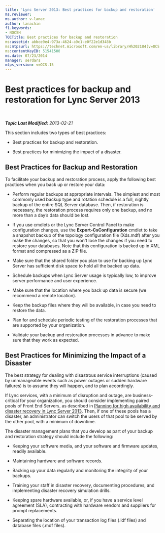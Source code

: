 ```yaml
---
title: 'Lync Server 2013: Best practices for backup and restoration'
ms.reviewer: 
ms.author: v-lanac
author: lanachin
f1.keywords:
- NOCSH
TOCTitle: Best practices for backup and restoration
ms:assetid: abbce0e4-973a-4624-a0c1-e0f22e1d348b
ms:mtpsurl: https://technet.microsoft.com/en-us/library/Hh202184(v=OCS.15)
ms:contentKeyID: 51541500
ms.date: 07/23/2014
manager: serdars
mtps_version: v=OCS.15
---
```


# Best practices for backup and restoration for Lync Server 2013

<div data-xmlns="http://www.w3.org/1999/xhtml">

<div class="topic" data-xmlns="http://www.w3.org/1999/xhtml" data-msxsl="urn:schemas-microsoft-com:xslt" data-cs="https://msdn.microsoft.com/">

<div data-asp="https://msdn2.microsoft.com/asp">



</div>

<div id="mainSection">

<div id="mainBody">

<span> </span>

_**Topic Last Modified:** 2013-02-21_

This section includes two types of best practices:

  - Best practices for backup and restoration.

  - Best practices for minimizing the impact of a disaster.

<div>

## Best Practices for Backup and Restoration

To facilitate your backup and restoration process, apply the following best practices when you back up or restore your data:

  - Perform regular backups at appropriate intervals. The simplest and most commonly used backup type and rotation schedule is a full, nightly backup of the entire SQL Server database. Then, if restoration is necessary, the restoration process requires only one backup, and no more than a day’s data should be lost.

  - If you use cmdlets or the Lync Server Control Panel to make configuration changes, use the **Export-CsConfiguration** cmdlet to take a snapshot backup of the topology configuration file (Xds.mdf) after you make the changes, so that you won't lose the changes if you need to restore your databases. Note that this configuration is backed up in XML format and compressed as a ZIP file.

  - Make sure that the shared folder you plan to use for backing up Lync Server has sufficient disk space to hold all the backed up data.

  - Schedule backups when Lync Server usage is typically low, to improve server performance and user experience.

  - Make sure that the location where you back up data is secure (we recommend a remote location).

  - Keep the backup files where they will be available, in case you need to restore the data.

  - Plan for and schedule periodic testing of the restoration processes that are supported by your organization.

  - Validate your backup and restoration processes in advance to make sure that they work as expected.

</div>

<div>

## Best Practices for Minimizing the Impact of a Disaster

The best strategy for dealing with disastrous service interruptions (caused by unmanageable events such as power outages or sudden hardware failures) is to assume they will happen, and to plan accordingly.

If Lync services, with a minimum of disruption and outage, are business-critical for your organization, you should consider implementing paired pools of Front End Servers, as described in [Planning for high availability and disaster recovery in Lync Server 2013](lync-server-2013-planning-for-high-availability-and-disaster-recovery.md). Then, if one of these pools has a disaster, an administrator can switch the users of that pool to be served by the other pool, with a minimum of downtime.

The disaster management plans that you develop as part of your backup and restoration strategy should include the following:

  - Keeping your software media, and your software and firmware updates, readily available.

  - Maintaining hardware and software records.

  - Backing up your data regularly and monitoring the integrity of your backups.

  - Training your staff in disaster recovery, documenting procedures, and implementing disaster recovery simulation drills.

  - Keeping spare hardware available, or, if you have a service level agreement (SLA), contracting with hardware vendors and suppliers for prompt replacements.

  - Separating the location of your transaction log files (.ldf files) and database files (.mdf files).

</div>

</div>

<span> </span>

</div>

</div>

</div>

